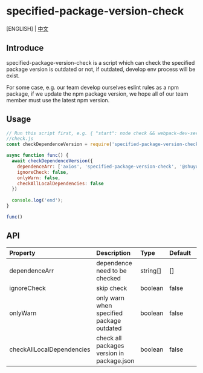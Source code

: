 # specified-package-version-check

[ENGLISH] | [中文](https://gitlab.shuyun.com/front-end-engineering1/enterprise-stores/shuyun-ep-team/specified-package-version-check/blob/master/readme_zh.md)

## Introduce

specified-package-version-check is a script which can check the specified package version is outdated or not, if outdated, develop env process will be exist.  

For some case, e.g. our team develop ourselves eslint rules as a npm package, if we update the npm package version, we hope all of our team member must use the latest npm version.

## Usage

```js
// Run this script first, e.g. { "start": node check && webpack-dev-server --open --history-api-fallback -d --colors}
//check.js
const checkDependenceVersion = require('specified-package-version-check')

async function func() {
  await checkDependenceVersion({
    dependenceArr: ['axios', 'specified-package-version-check', '@shuyun-ep-team/eslint-config'],
    ignoreCheck: false,
    onlyWarn: false,
    checkAllLocalDependencies: false
  })
  
  console.log('end');
}

func()

```

## API

| Property                  | Description                                | Type      | Default   | Version       |
| :-----                    | :-----                                     | :-----    | :-----    | :-----        |
| dependenceArr             | dependence need to be checked              | string[]  | []        | 0.0.1         |
| ignoreCheck               | skip check                                 | boolean   | false     | 0.0.1         |
| onlyWarn                  | only warn when specified package outdated  | boolean   | false     | 0.0.1         |
| checkAllLocalDependencies | check all packages version in package.json | boolean   | false     | 0.0.1         |

